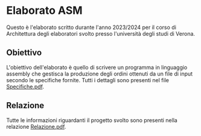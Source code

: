 # Elaborato ASM

Questo è l'elaborato scritto durante l'anno 2023/2024 per il corso di Architettura degli elaboratori svolto presso l'università degli studi di Verona.

## Obiettivo

L'obiettivo dell'elaborato è quello di scrivere un programma in linguaggio assembly che gestisca la produzione degli ordini ottenuti da un file
di input secondo le specifiche fornite. Tutti i dettagli sono presenti nel file [Specifiche.pdf](Specifiche.pdf).

## Relazione

Tutte le informazioni riguardanti il progetto svolto sono presenti nella relazione [Relazione.pdf](Relazione.pdf).
